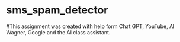 # sms_spam_detector
#This assignment was created with help form Chat GPT, YouTube, Al Wagner, Google and the AI class assistant.